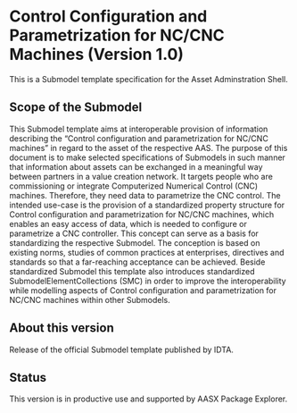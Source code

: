 
# Control Configuration and Parametrization for NC/CNC Machines (Version 1.0)

This is a Submodel template specification for the Asset Adminstration Shell.

## Scope of the Submodel 

This Submodel template aims at interoperable provision of information describing the “Control configuration 
and parametrization for NC/CNC machines” in regard to the asset of the respective AAS. The purpose of this 
document is to make selected specifications of Submodels in such manner that information about assets can 
be exchanged in a meaningful way between partners in a value creation network. It targets people who are 
commissioning or integrate Computerized Numerical Control (CNC) machines. Therefore, they need data to 
parametrize the CNC control.
The intended use-case is the provision of a standardized property structure for Control configuration and 
parametrization for NC/CNC machines, which enables an easy access of data, which is needed to configure 
or parametrize a CNC controller.
This concept can serve as a basis for standardizing the respective Submodel. The conception is based on 
existing norms, studies of common practices at enterprises, directives and standards so that a far-reaching 
acceptance can be achieved.
Beside standardized Submodel this template also introduces standardized SubmodelElementCollections 
(SMC) in order to improve the interoperability while modelling aspects of Control configuration and 
parametrization for NC/CNC machines within other Submodels.

## About this version

Release of the official Submodel template published by IDTA.


## Status

This version is in productive use and supported by AASX Package Explorer.
